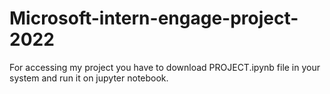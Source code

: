 # Microsoft-intern-engage-project-2022
For accessing my project you have to download PROJECT.ipynb file in your system and run it on jupyter notebook.
